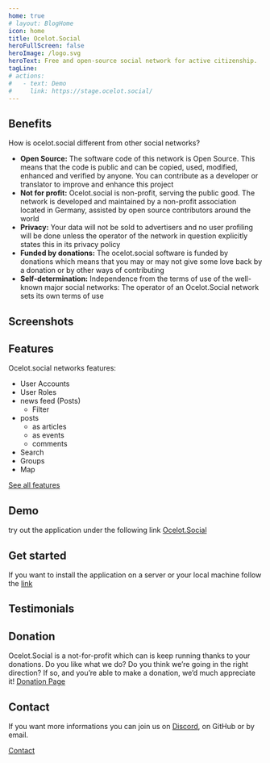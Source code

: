```yaml
---
home: true
# layout: BlogHome
icon: home
title: Ocelot.Social
heroFullScreen: false
heroImage: /logo.svg
heroText: Free and open-source social network for active citizenship.
tagLine: 
# actions:
#   - text: Demo
#     link: https://stage.ocelot.social/
---
```

## Benefits

How is ocelot.social different from other social networks?

- **Open Source:** The software code of this network is Open Source. This means that the code is public and can be copied, used, modified, enhanced and verified by anyone. You can contribute as a developer or translator to improve and enhance this project
- **Not for profit:** Ocelot.social is non-profit, serving the public good. The network is developed and maintained by a non-profit association located in Germany, assisted by open source contributors around the world
- **Privacy:** Your data will not be sold to advertisers and no user profiling will be done unless the operator of the network in question explicitly states this in its privacy policy
- **Funded by donations:** The ocelot.social software is funded by donations which means that you may or may not give some love back by a donation or by other ways of contributing
- **Self-determination:** Independence from the terms of use of the well-known major social networks: The operator of an Ocelot.Social network sets its own terms of use

<!-- ## Video (link) -->

## Screenshots

<!-- We want to make a slider with different screenshots -->

## Features

Ocelot.social networks features:

- User Accounts
- User Roles
- news feed (Posts)
  - Filter
- posts
  - as articles
  - as events
  - comments
- Search
- Groups
- Map

[See all features](/en/features)
<!-- Button
<Button >See all features!</Button>
-->

## Demo

try out the application under the following link [Ocelot.Social](https://stage.ocelot.social/)
<!-- Button to demo page -->

## Get started

If you want to install the application on a server or your local machine follow the [link](/en/get-started)
<!-- Button to get started page  -->

## Testimonials

<!-- Heimo (sender.fm), Ulf Tramsen, Lars Ebert (Yunite.me), Jenseblümchen (freilernen.social) -->

## Donation

Ocelot.Social is a not-for-profit which can is keep running thanks to your donations. Do you like what we do? Do you think we’re going in the right direction? If so, and you’re able to make a donation, we’d much appreciate it! [Donation Page](/en/donations)
<!-- Button to Donation Page -->

## Contact

If you want more informations you can join us on [Discord](https://discord.gg/AGPJ7YgC), on GitHub or by email.

[Contact](/en/contact)
<!-- Button to contact page-->
